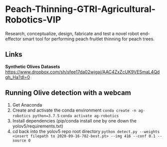# Peach-Thinning-GTRI-Agricultural-Robotics-VIP
Research, conceptualize, design, fabricate and test a novel robot end-effector smart tool for performing peach fruitlet thinning for peach trees.
## Links
**Synthetic Olives Datasets**
https://www.dropbox.com/sh/sfee17da02wjgaj/AAC4ZxZcUK9VESmaL4Qdgh_Ha?dl=0

## Running Olive detection with a webcam

1. Get Anaconda
2. Create and activate the conda environment
`conda create -n ag-robotics python=3.7.5`
`conda activate ag-robotics`
3.  Install dependencies (pip/conda install one by one down the yolov5/requirements.txt) 
4.  cd back into the yolov5 repo root directory 
`python detect.py --weights <insert filepath to 2020-09-16-782-best.pt> --img 416 --conf 0.1 --source 0`